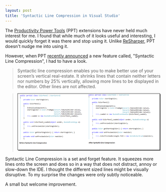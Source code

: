 ```yaml
---
layout: post
title: 'Syntactic Line Compression in Visual Studio'
---
```

The [Productivity Power Tools](http://visualstudiogallery.msdn.microsoft.com/dbcb8670-889e-4a54-a226-a48a15e4cace?SRC=VSIDE) (PPT) extensions have never held much interest for me. I found that while much of it looks useful and interesting, I would quickly forget it was there and stop using it. Unlike [ReSharper](http://www.jetbrains.com/resharper/), PPT doesn't nudge me into using it.

However, when PPT [recently announced](http://blogs.msdn.com/b/visualstudio/archive/2014/05/23/announcing-update-to-productivity-power-tools-2013.aspx) a new feature called, "Syntactic Line Compression", I had to have a look.

> Syntactic line compression enables you to make better use of your screen’s vertical real-estate. It shrinks lines that contain neither letters nor numbers by 25% vertically, allowing more lines to be displayed in the editor. Other lines are not affected.

> [![linecompress](/cdn/images/blog/Windows-Live-Writer/9cc9b1af7311_88D2/linecompress_thumb.png)](/cdn/images/blog/Windows-Live-Writer/9cc9b1af7311_88D2/linecompress_2.png)

Syntactic Line Compression is a set and forget feature. It squeezes more lines onto the screen and does so in a way that does not distract, annoy or slow-down the IDE. I thought the different sized lines might be visually disruptive. To my surprise the changes were only subtly noticeable.

A small but welcome improvement.
